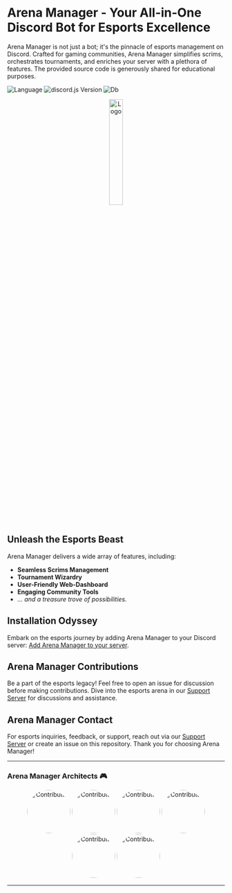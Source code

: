 # Arena Manager - Your All-in-One Discord Bot for Esports Excellence

Arena Manager is not just a bot; it's the pinnacle of esports management on Discord. Crafted for gaming communities, Arena Manager simplifies scrims, orchestrates tournaments, and enriches your server with a plethora of features. The provided source code is generously shared for educational purposes.

![Language](https://img.shields.io/badge/javascript-blue?logo=javascript)
![discord.js Version](https://img.shields.io/badge/lib-discord.py%202.0-blue)
![Db](https://img.shields.io/badge/db-MongoDB-blue)

<div align="center">
  <img src="https://cdn.discordapp.com/attachments/1159504274938675312/1206586330168168528/arena-manager-main.png?ex=65dc8c16&is=65ca1716&hm=22e0f6c7fb48982af99dbeb6bb20d62bf0d5a18b3d09f5de4f99c751f12ce437&" alt="Logo" width="25%">
</div>

## Unleash the Esports Beast
Arena Manager delivers a wide array of features, including:

- **Seamless Scrims Management**
- **Tournament Wizardry**
- **User-Friendly Web-Dashboard**
- **Engaging Community Tools**
- *... and a treasure trove of possibilities.*

## Installation Odyssey
Embark on the esports journey by adding Arena Manager to your Discord server: [Add Arena Manager to your server](https://discord.com/api/oauth2/authorize?client_id=1184449900541378641&permissions=8&scope=bot). 

## Arena Manager Contributions

Be a part of the esports legacy! Feel free to open an issue for discussion before making contributions. Dive into the esports arena in our [Support Server](https://discord.gg/Q52p7cuBHY) for discussions and assistance.

## Arena Manager Contact
For esports inquiries, feedback, or support, reach out via our [Support Server](https://discord.gg/Q52p7cuBHY) or create an issue on this repository. Thank you for choosing Arena Manager!

---

### Arena Manager Architects 🎮
<div align="center">
  <img src="https://cdn.discordapp.com/attachments/1159504274938675312/1206594619479949322/c12b306e76bbab2797dafaea0045f4e4.png?ex=65dc93ce&is=65ca1ece&hm=7187e1732e22c4c5462bab67911c43a64280b9f9f090780ac5cb572339b29c5e&" alt="Contributor" width="100" style="border-radius: 50%;">
  <img src="https://cdn.discordapp.com/attachments/1159504274938675312/1206594618385367061/8a0f5c212a6c791f0fc9005b7d04ba84.png?ex=65dc93ce&is=65ca1ece&hm=65111d3098a58ce7e1f7b911ce1d273103f988e68aff2dada9f2dd1273dec831&" alt="Contributor" width="100" style="border-radius: 50%;">
  <img src="https://cdn.discordapp.com/attachments/1159504274938675312/1206594618825642064/b303c34708e71c3b1edb48856d7fe08d.png?ex=65dc93ce&is=65ca1ece&hm=528675f9e69566ffc7c96e5bf49eb318c387bf2046e12147b6e51b5a6d65921b&" alt="Contributor" width="100" style="border-radius: 50%;">
  <img src="https://cdn.discordapp.com/attachments/1159504274938675312/1206594617378869248/5b0d77d3b4098ef0924c83e26db42bcb.png?ex=65dc93ce&is=65ca1ece&hm=1103157f802475c813f04994db4cc9e67f99f35f670a40c2eb5c3c64e7253a28&" alt="Contributor" width="100" style="border-radius: 50%;">
  <img src="https://cdn.discordapp.com/attachments/1159504274938675312/1206594616816705536/f7f2e9361e8a54ce6e72580ac7b967af.png?ex=65dc93ce&is=65ca1ece&hm=8b8452fb36a4b2468c24c45c247f171fbdf9f18a17b75c33b449347220b0105b&" alt="Contributor" width="100" style="border-radius: 50%;">
  <img src="https://cdn.discordapp.com/attachments/1159504274938675312/1206594617877987378/a_cede04288a3741df45bcc7cb7ffe2cc7.jpg?ex=65dc93ce&is=65ca1ece&hm=caff8662fe4b69f708e8fcb5dbde87b1421125144f9dae1e7c796e9338fc7d26&" alt="Contributor" width="100" style="border-radius: 50%;">
</div>

---
